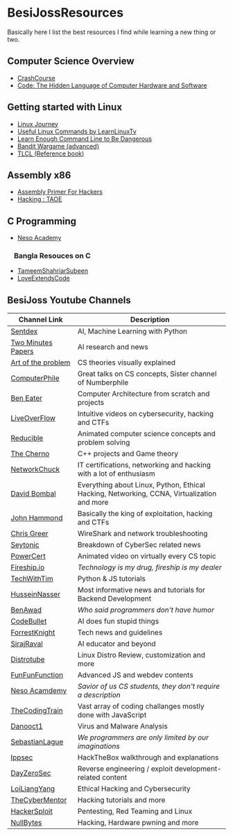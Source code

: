 # BesiJossResources

Basically here I list the best resources I find while learning a new thing or two.

## Computer Science Overview

- [CrashCourse](https://www.youtube.com/playlist?list=PL8dPuuaLjXtNlUrzyH5r6jN9ulIgZBpdo)
- [Code: The Hidden Language of Computer Hardware and Software](<https://raw.githubusercontent.com/muditbac/Reading/master/programming/Charles%20Petzold-Code_%20The%20Hidden%20Language%20of%20Computer%20Hardware%20and%20Software-Microsoft%20Press%20(2000).pdf>)

## Getting started with Linux

- [Linux Journey](https://linuxjourney.com/)
- [Useful Linux Commands by LearnLinuxTv](https://www.youtube.com/playlist?list=PLT98CRl2KxKHaKA9-4_I38sLzK134p4GJ)
- [Learn Enough Command Line to Be Dangerous](https://pdfroom.com/books/learn-enough-command-line-to-be-dangerous-a-tutorial-introduction-to-the-unix-command-line/1j5KLrKGdKr/download)
- [Bandit Wargame (advanced)](https://overthewire.org/wargames/bandit/)
- [TLCL (Reference book)](<https://raw.githubusercontent.com/santosh373/Linux-Basics/master/The%20Linux%20Command%20Line%2C%20A%20Complete%20Introduction%202nd%20(2013).pdf>)

## Assembly x86

- [Assembly Primer For Hackers](https://youtube.com/playlist?list=PL6brsSrstzga43kcZRn6nbSi_GeXoZQhR)
- [Hacking : TAOE](<https://raw.githubusercontent.com/vxlabinfo/lib/master/exploit/Hacking-%20The%20Art%20of%20Exploitation%20(2nd%20ed.%202008)%20-%20Erickson.pdf>)

## C Programming

- [Neso Academy](https://www.youtube.com/playlist?list=PLBlnK6fEyqRhX6r2uhhlubuF5QextdCSM)

### &nbsp; &nbsp; Bangla Resouces on C

- [TameemShahriarSubeen](https://www.rokomari.com/book/123261/computer-programming-1st-2nd-and-3rd-khondo-rokomari-collection)
- [LoveExtendsCode](https://www.youtube.com/c/LoveExtendsCode/)

## BesiJoss Youtube Channels

| Channel Link                                                                  | Description                                                                                |
| ----------------------------------------------------------------------------- | ------------------------------------------------------------------------------------------ |
| [Sentdex](https://www.youtube.com/c/sentdex/)                                 | AI, Machine Learning with Python                                                           |
| [Two Minutes Papers](https://www.youtube.com/c/K%C3%A1rolyZsolnai/)           | AI research and news                                                                       |
| [Art of the problem](https://www.youtube.com/c/ArtOfTheProblem)               | CS theories visually explained                                                             |
| [ComputerPhile](https://www.youtube.com/user/Computerphile)                   | Great talks on CS concepts, Sister channel of Numberphile                                  |
| [Ben Eater](https://www.youtube.com/c/BenEater)                               | Computer Architecture from scratch and projects                                            |
| [LiveOverFlow](https://www.youtube.com/c/LiveOverflow/)                       | Intuitive videos on cybersecurity, hacking and CTFs                                        |
| [Reducible](https://www.youtube.com/c/Reducible)                              | Animated computer science concepts and problem solving                                     |
| [The Cherno](https://www.youtube.com/c/TheChernoProject)                      | C++ projects and Game theory                                                               |
| [NetworkChuck](https://www.youtube.com/c/NetworkChuck)                        | IT certifications, networking and hacking with a lot of enthusiasm                         |
| [David Bombal](https://www.youtube.com/c/DavidBombal)                         | Everything about Linux, Python, Ethical Hacking, Networking, CCNA, Virtualization and more |
| [John Hammond](https://www.youtube.com/c/JohnHammond010)                      | Basically the king of exploitation, hacking and CTFs                                       |
| [Chris Greer](https://www.youtube.com/c/ChrisGreer)                           | WireShark and network troubleshooting                                                      |
| [Seytonic](https://www.youtube.com/c/Seytonic)                                | Breakdown of CyberSec related news                                                         |
| [PowerCert](https://www.youtube.com/c/PowerCertAnimatedVideos)                | Animated video on virtually every CS topic                                                 |
| [Fireship.io](https://www.youtube.com/c/Fireship)                             | _Technology is my drug, fireship is my dealer_                                             |
| [TechWithTim](https://www.youtube.com/c/TechWithTim)                          | Python & JS tutorials                                                                      |
| [HusseinNasser](https://www.youtube.com/c/HusseinNasser-software-engineering) | Most informative news and tutorials for Backend Development                                |
| [BenAwad](https://www.youtube.com/c/BenAwad97)                                | _Who said programmers don't have humor_                                                    |
| [CodeBullet](https://www.youtube.com/c/CodeBullet/)                           | AI does fun stupid things                                                                  |
| [ForrestKnight](https://www.youtube.com/c/FKnight)                            | Tech news and guidelines                                                                   |
| [SirajRaval](https://www.youtube.com/c/SirajRaval)                            | AI educator and beyond                                                                     |
| [Distrotube](https://www.youtube.com/c/DistroTube/)                           | Linux Distro Review, customization and more                                                |
| [FunFunFunction](https://www.youtube.com/c/funfunfunction)                    | Advanced JS and webdev contents                                                            |
| [Neso Acamdemy](https://www.youtube.com/c/nesoacademy/)                       | _Savior of us CS students, they don't require a description_                               |
| [TheCodingTrain](https://www.youtube.com/c/TheCodingTrain)                    | Vast array of coding challanges mostly done with JavaScript                                |
| [Danooct1](https://www.youtube.com/c/danooct1)                                | Virus and Malware Analysis                                                                 |
| [SebastianLague](https://www.youtube.com/c/SebastianLague)                    | _We programmers are only limited by our imaginations_                                      |
| [Ippsec](https://www.youtube.com/c/ippsec/)                                   | HackTheBox walkthrough and explanations                                                    |
| [DayZeroSec](https://www.youtube.com/c/dayzerosec)                            | Reverse engineering / exploit development-related content                                  |
| [LoiLiangYang](https://www.youtube.com/c/LoiLiangYang/)                       | Ethical Hacking and Cybersecurity                                                          |
| [TheCyberMentor](https://www.youtube.com/c/TheCyberMentor)                    | Hacking tutorials and more                                                                 |
| [HackerSploit](https://www.youtube.com/c/HackerSploit)                        | Pentesting, Red Teaming and Linux                                                          |
| [NullBytes](https://www.youtube.com/c/NullByteWHT)                            | Hacking, Hardware pwning and more                                                          |
